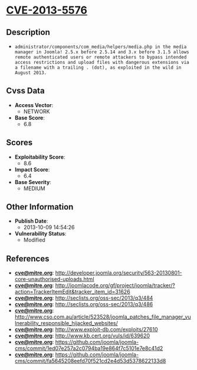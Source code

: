 
# [CVE-2013-5576](http://developer.joomla.org/security/563-20130801-core-unauthorised-uploads.html)

## Description

- `administrator/components/com_media/helpers/media.php in the media manager in Joomla! 2.5.x before 2.5.14 and 3.x before 3.1.5 allows remote authenticated users or remote attackers to bypass intended access restrictions and upload files with dangerous extensions via a filename with a trailing . (dot), as exploited in the wild in August 2013.`

## Cvss Data

- **Access Vector**:
  - NETWORK
- **Base Score**:
  - 6.8

## Scores

- **Exploitability Score**:
  - 8.6
- **Impact Score**:
  - 6.4
- **Base Severity**:
  - MEDIUM

## Other Information

- **Publish Date**:
  - 2013-10-09 14:54:26
- **Vulnerability Status**:
  - Modified

## References

- **cve@mitre.org**: http://developer.joomla.org/security/563-20130801-core-unauthorised-uploads.html
- **cve@mitre.org**: http://joomlacode.org/gf/project/joomla/tracker/?action=TrackerItemEdit&tracker_item_id=31626
- **cve@mitre.org**: http://seclists.org/oss-sec/2013/q3/484
- **cve@mitre.org**: http://seclists.org/oss-sec/2013/q3/486
- **cve@mitre.org**: http://www.cso.com.au/article/523528/joomla_patches_file_manager_vulnerability_responsible_hijacked_websites/
- **cve@mitre.org**: http://www.exploit-db.com/exploits/27610
- **cve@mitre.org**: http://www.kb.cert.org/vuls/id/639620
- **cve@mitre.org**: https://github.com/joomla/joomla-cms/commit/1ed07e257a2c0794ba19e864f7c5101e7e8c41d2
- **cve@mitre.org**: https://github.com/joomla/joomla-cms/commit/fa5645208eefd70f521cd2e4d53d5378622133d8
